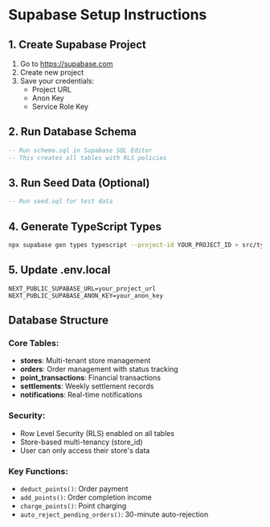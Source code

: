 # Supabase Setup Instructions

## 1. Create Supabase Project
1. Go to https://supabase.com
2. Create new project
3. Save your credentials:
   - Project URL
   - Anon Key
   - Service Role Key

## 2. Run Database Schema
```sql
-- Run schema.sql in Supabase SQL Editor
-- This creates all tables with RLS policies
```

## 3. Run Seed Data (Optional)
```sql
-- Run seed.sql for test data
```

## 4. Generate TypeScript Types
```bash
npx supabase gen types typescript --project-id YOUR_PROJECT_ID > src/types/database.generated.ts
```

## 5. Update .env.local
```
NEXT_PUBLIC_SUPABASE_URL=your_project_url
NEXT_PUBLIC_SUPABASE_ANON_KEY=your_anon_key
```

## Database Structure

### Core Tables:
- **stores**: Multi-tenant store management
- **orders**: Order management with status tracking
- **point_transactions**: Financial transactions
- **settlements**: Weekly settlement records
- **notifications**: Real-time notifications

### Security:
- Row Level Security (RLS) enabled on all tables
- Store-based multi-tenancy (store_id)
- User can only access their store's data

### Key Functions:
- `deduct_points()`: Order payment
- `add_points()`: Order completion income
- `charge_points()`: Point charging
- `auto_reject_pending_orders()`: 30-minute auto-rejection
